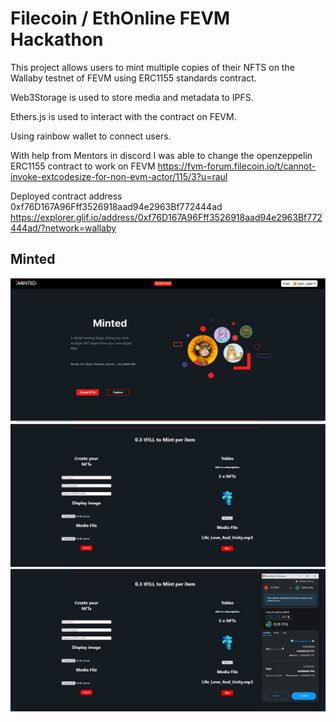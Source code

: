 # Filecoin / EthOnline FEVM Hackathon 

This project allows users to mint multiple copies of their NFTS on the Wallaby testnet of FEVM using ERC1155 standards contract.

Web3Storage is used to store media and metadata to IPFS.

Ethers.js is used to interact with the contract on FEVM.

Using rainbow wallet to connect users.

With help from Mentors in discord I was able to change the openzeppelin ERC1155 contract to work on FEVM
https://fvm-forum.filecoin.io/t/cannot-invoke-extcodesize-for-non-evm-actor/115/3?u=raul

Deployed contract address 0xf76D167A96Fff3526918aad94e2963Bf772444ad
https://explorer.glif.io/address/0xf76D167A96Fff3526918aad94e2963Bf772444ad/?network=wallaby



## Minted

![Screenshot](Capture.JPG)
![Screenshot](CaptureMint.JPG)
![Screenshot](CaptureMask.JPG)

